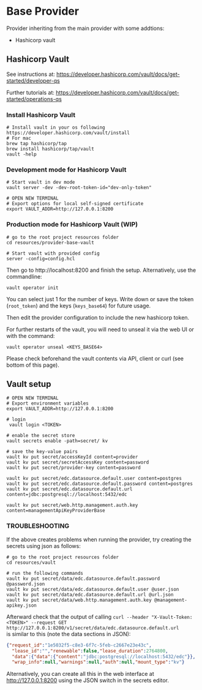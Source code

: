 # Base Provider
Provider inheriting from the main provider with some addtions:
- Hashicorp vault

## Hashicorp Vault
See instructions at: https://developer.hashicorp.com/vault/docs/get-started/developer-qs

Further tutorials at: https://developer.hashicorp.com/vault/docs/get-started/operations-qs
### Install Hashicorp Vault
```shell
# Install vault in your os following https://developer.hashicorp.com/vault/install
# For mac 
brew tap hashicorp/tap
brew install hashicorp/tap/vault
vault -help
````

### Development mode for Hashicorp Vault
```shell
# Start vault in dev mode
vault server -dev -dev-root-token-id="dev-only-token"

# OPEN NEW TERMINAL
# Export options for local self-signed certificate
export VAULT_ADDR=http://127.0.0.1:8200
```

### Production mode for Hashicorp Vault (WIP)
```shell
# go to the root project resources folder
cd resources/provider-base-vault

# Start vault with provided config
server -config=config.hcl    
```

Then go to http://localhost:8200 and finish the setup. Alternatively, use the commandline:
```shell
vault operator init
```
You can select just 1 for the number of keys.
Write down or save the token (`root_token`) and the keys (`keys_base64`) for future usage.

Then edit the provider configuration to include the new hashicorp token.

For further restarts of the vault, you will need to unseal it via the web UI or with the command:
```shell
vault operator unseal <KEYS_BASE64>
```

Please check beforehand the vault contents via API, client or curl (see bottom of this page).

## Vault setup

```shell
# OPEN NEW TERMINAL
# Export environment variables
export VAULT_ADDR=http://127.0.0.1:8200

# login
 vault login <TOKEN>

# enable the secret store
vault secrets enable -path=secret/ kv

# save the key-value pairs
vault kv put secret/accessKeyId content=provider
vault kv put secret/secretAccessKey content=password
vault kv put secret/provider-key content=password

vault kv put secret/edc.datasource.default.user content=postgres
vault kv put secret/edc.datasource.default.password content=postgres
vault kv put secret/edc.datasource.default.url content=jdbc:postgresql://localhost:5432/edc

vault kv put secret/web.http.management.auth.key content=managementApiKeyProviderBase

```
### TROUBLESHOOTING
If the above creates problems when running the provider, try creating the secrets using json as follows:
```shell
# go to the root project resources folder
cd resources/vault

# run the following commands
vault kv put secret/data/edc.datasource.default.password @password.json     
vault kv put secret/data/edc.datasource.default.user @user.json
vault kv put secret/data/edc.datasource.default.url @url.json
vault kv put secret/data/web.http.management.auth.key @management-apikey.json
```
Afterward check that the output of calling `curl --header "X-Vault-Token: <TOKEN>" --request GET http://127.0.0.1:8200/v1/secret/data/edc.datasource.default.url`    
is similar to this (note the data sections in JSON):
```json
{"request_id":"1e5032f5-c8e3-6f7c-5feb-c2667e23e43c",
  "lease_id":"","renewable":false,"lease_duration":2764800,
  "data":{"data":{"content":"jdbc:postgresql://localhost:5432/edc"}},
  "wrap_info":null,"warnings":null,"auth":null,"mount_type":"kv"}
```
Alternatively, you can create all this in the web interface at http://127.0.0.1:8200 using the JSON switch in the secrets editor. 